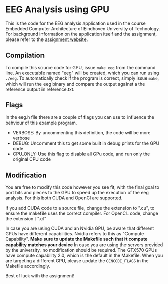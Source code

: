 # EEG Analysis using GPU
This is the code for the EEG analysis application used in the course Embedded Computer Architecture of Eindhoven University of Technology.
For background information on the application itself and the assignment, please refer to the [assignment website](https://ecatue.gitlab.io/GPU2017).

## Compilation
To compile this source code for GPU, issue ```make eeg``` from the command line.
An executable named "eeg" will be created, which you can run using ```./eeg```.
To automatically check if the program is correct, simply issue ```make```, which will run the eeg binary and compare the output against a the reference output in reference.txt.

## Flags
In the eeg.h file there are a couple of flags you can use to influence the behviour of this example program.
* VERBOSE: By uncommenting this definition, the code will be more verbose
* DEBUG: Uncomment this to get some built in debug prints for the GPU code
* CPU_ONLY: Use this flag to disable all GPu code, and run only the original CPU code

## Modification
You are free to modify this code however you see fit, with the final goal to port bits and pieces to the GPU to speed up the execution of the eeg analysis.
For this both CUDA and OpenCl are supported.

If you add CUDA code to a source file, change the extension to ".cu", to ensure the makefile uses the correct compiler.
For OpenCL code, change the extension t ".cl"

In case you are using CUDA and an Nvidia GPU, be aware that different GPUs have different capabilities.
Nvidia refers to this as "Compute Capability".
**Make sure to update the Makefile such that it compute capability matches your device**
In case you are using the servers provided by the university, no modification should be required.
The GTX570 GPUs have compute capability 2.0, which is the default in the Makefile.
When you are targeting a different GPU, please update the ```GENCODE_FLAGS``` in the Makefile accordingly.

Best of luck with the assignment!
